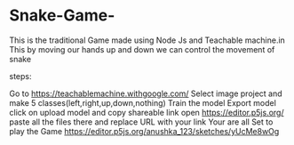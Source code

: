 # Snake-Game-
This is the traditional Game made using Node Js and Teachable machine.in This by moving our hands up and down we can control the movement of snake

steps:

Go to https://teachablemachine.withgoogle.com/
Select image project and make 5 classes(left,right,up,down,nothing)
Train the model
Export model
click on upload model and copy shareable link
open https://editor.p5js.org/
paste all the files there and replace URL with your link
Your are all Set to play the Game https://editor.p5js.org/anushka_123/sketches/yUcMe8wOg
